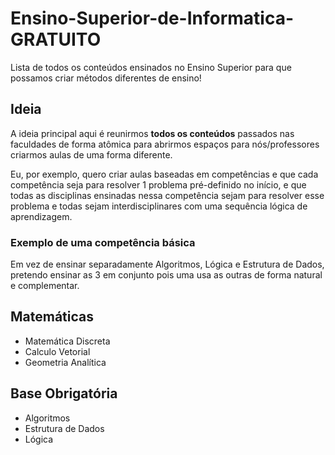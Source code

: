 # Ensino-Superior-de-Informatica-GRATUITO
Lista de todos os conteúdos ensinados no Ensino Superior para que possamos criar métodos diferentes de ensino!

## Ideia

A ideia principal aqui é reunirmos **todos os conteúdos** passados nas faculdades de forma atômica para abrirmos espaços para nós/professores criarmos aulas de uma forma diferente.

Eu, por exemplo, quero criar aulas baseadas em competências e que cada competência seja para resolver 1 problema pré-definido no início, e que todas as disciplinas ensinadas nessa competência sejam para resolver esse problema e todas sejam interdisciplinares com uma sequência lógica de aprendizagem.

### Exemplo de uma competência básica

Em vez de ensinar separadamente Algoritmos, Lógica e Estrutura de Dados, pretendo ensinar as 3 em conjunto pois uma usa as outras de forma natural e complementar.

## Matemáticas

- Matemática Discreta
- Calculo Vetorial 
- Geometria Analítica

## Base Obrigatória

- Algoritmos
- Estrutura de Dados
- Lógica
